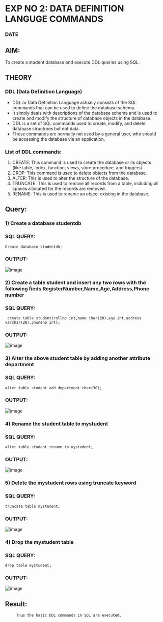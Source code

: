 # EXP NO 2: DATA DEFINITION LANGUGE COMMANDS 
### DATE
## AIM:
To create a student database and execute DDL queries using SQL.


## THEORY
### DDL (Data Definition Language)

* DDL or Data Definition Language actually consists of the SQL commands that can be used to define the database schema.
* It simply deals with descriptions of the database schema and is used to create and modify the structure of database objects in the database.
* DDL is a set of SQL commands used to create, modify, and delete database structures but not data.
* These commands are normally not used by a general user, who should be accessing the database via an application.

 
### List of DDL commands: 
1. CREATE: This command is used to create the database or its objects (like table, index, function, views, store procedure, and triggers).
2. DROP: This command is used to delete objects from the database.
3. ALTER: This is used to alter the structure of the database.
4. TRUNCATE: This is used to remove all records from a table, including all spaces allocated for the records are removed.
5. RENAME: This is used to rename an object existing in the database.

## Query:
### 1) Create a database studentdb
### SQL QUERY:
```
Create database studentdb;
```
### OUTPUT:
![image](https://github.com/DrUmaRaniV/DBMS/assets/93427248/6df46966-3442-4252-9fa7-e8a6df36c399)

### 2) Create a table student  and insert any two rows with the following fieds RegisterNumber,Name,Age,Address,Phone number

### SQL QUERY: 
```
 create table student(rollno int,name char(20),age int,address varchar(20),phoneno int);
```
### OUTPUT:
![image](https://github.com/DrUmaRaniV/DBMS/assets/93427248/9c966cfb-5438-4b34-99ff-19bf2350b3a8)

### 3) Alter the above student table by adding another attribute department

### SQL QUERY: 
```
alter table student add department char(30);
```
### OUTPUT:
![image](https://github.com/DrUmaRaniV/DBMS/assets/93427248/cd2181c8-608b-4d44-aa7e-33c0ff727723)

### 4) Rename the student table to mystudent

### SQL QUERY: 
```
alter table student rename to mystudent;
```
### OUTPUT:
![image](https://github.com/DrUmaRaniV/DBMS/assets/93427248/5b492a77-7962-4143-ba36-6460ce376e61)

### 5) Delete the mystudent rows using truncate keyword

### SQL QUERY: 
```
truncate table mystudent;
```
### OUTPUT:
![image](https://github.com/DrUmaRaniV/DBMS/assets/93427248/71b47179-7c56-4aa1-ab96-518edda3eb7a)

### 4) Drop the mystudent table
 
### SQL QUERY: 
```
drop table mystudent;
```
### OUTPUT:
![image](https://github.com/DrUmaRaniV/DBMS/assets/93427248/94e6ab79-7441-48f5-9d58-96c082412afa)

## Result:
         Thus the basic DDL commands in SQL are executed. 


